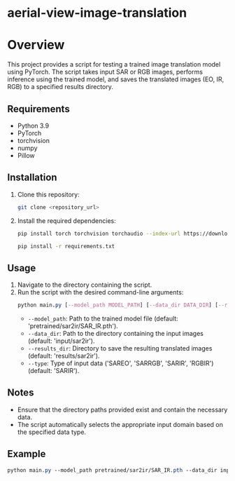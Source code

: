 # aerial-view-image-translation

# Overview

This project provides a script for testing a trained image translation model using PyTorch. The script takes input SAR or RGB images, performs inference using the trained model, and saves the translated images (EO, IR, RGB) to a specified results directory.

## Requirements
- Python 3.9
- PyTorch
- torchvision
- numpy
- Pillow

## Installation
1. Clone this repository:
    ```bash
    git clone <repository_url>
    ```
2. Install the required dependencies:
     ```bash
    pip install torch torchvision torchaudio --index-url https://download.pytorch.org/whl/cu118
    ```
    ```bash
    pip install -r requirements.txt
    ```

## Usage
1. Navigate to the directory containing the script.
2. Run the script with the desired command-line arguments:
    ```css
    python main.py [--model_path MODEL_PATH] [--data_dir DATA_DIR] [--results_dir RESULTS_DIR] [--type TYPE]
    ```
    - `--model_path`: Path to the trained model file (default: 'pretrained/sar2ir/SAR_IR.pth').
    - `--data_dir`: Path to the directory containing the input images (default: 'input/sar2ir').
    - `--results_dir`: Directory to save the resulting translated images (default: 'results/sar2ir').
    - `--type`: Type of input data ('SAREO', 'SARRGB', 'SARIR', 'RGBIR') (default: 'SARIR').


## Notes
- Ensure that the directory paths provided exist and contain the necessary data.
- The script automatically selects the appropriate input domain based on the specified data type.

## Example
```css
python main.py --model_path pretrained/sar2ir/SAR_IR.pth --data_dir input/sar2ir --results_dir results/sar2ir --type SARIR
